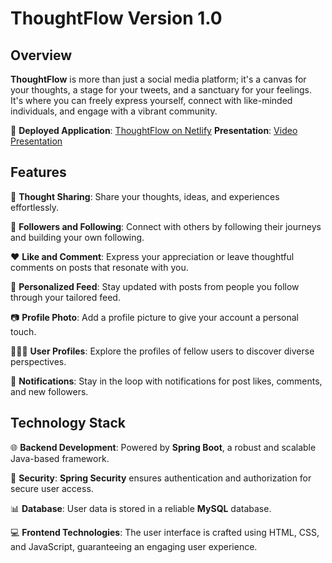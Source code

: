 # ThoughtFlow Version 1.0

## Overview

**ThoughtFlow** is more than just a social media platform; it's a canvas for your thoughts, a stage for your tweets, and a sanctuary for your feelings. It's where you can freely express yourself, connect with like-minded individuals, and engage with a vibrant community.

🚀 **Deployed Application**: [ThoughtFlow on Netlify](https://thoughtflow.netlify.app/)
  **Presentation**: [Video Presentation](https://www.linkedin.com/posts/developerraj_happylearning-activity-7121161398465835011-K41I?utm_source=share&utm_medium=member_desktop)

## Features

📝 **Thought Sharing**: Share your thoughts, ideas, and experiences effortlessly.

👥 **Followers and Following**: Connect with others by following their journeys and building your own following.

❤️ **Like and Comment**: Express your appreciation or leave thoughtful comments on posts that resonate with you.

📰 **Personalized Feed**: Stay updated with posts from people you follow through your tailored feed.

📷 **Profile Photo**: Add a profile picture to give your account a personal touch.

🧑‍🤝‍🧑 **User Profiles**: Explore the profiles of fellow users to discover diverse perspectives.

🔔 **Notifications**: Stay in the loop with notifications for post likes, comments, and new followers.

## Technology Stack

🌐 **Backend Development**: Powered by **Spring Boot**, a robust and scalable Java-based framework.

🔐 **Security**: **Spring Security** ensures authentication and authorization for secure user access.

📊 **Database**: User data is stored in a reliable **MySQL** database.

💻 **Frontend Technologies**: The user interface is crafted using HTML, CSS, and JavaScript, guaranteeing an engaging user experience.
